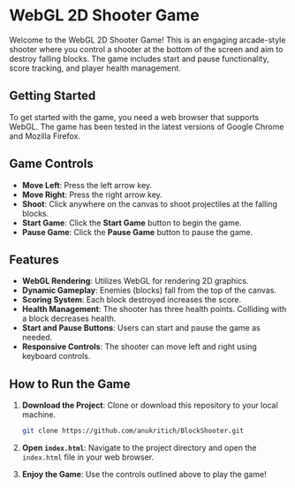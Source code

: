 
# WebGL 2D Shooter Game

Welcome to the WebGL 2D Shooter Game! This is an engaging arcade-style shooter where you control a shooter at the bottom of the screen and aim to destroy falling blocks. The game includes start and pause functionality, score tracking, and player health management.


## Getting Started
To get started with the game, you need a web browser that supports WebGL. The game has been tested in the latest versions of Google Chrome and Mozilla Firefox.

## Game Controls
- **Move Left**: Press the left arrow key.
- **Move Right**: Press the right arrow key.
- **Shoot**: Click anywhere on the canvas to shoot projectiles at the falling blocks.
- **Start Game**: Click the **Start Game** button to begin the game.
- **Pause Game**: Click the **Pause Game** button to pause the game.

## Features
- **WebGL Rendering**: Utilizes WebGL for rendering 2D graphics.
- **Dynamic Gameplay**: Enemies (blocks) fall from the top of the canvas.
- **Scoring System**: Each block destroyed increases the score.
- **Health Management**: The shooter has three health points. Colliding with a block decreases health.
- **Start and Pause Buttons**: Users can start and pause the game as needed.
- **Responsive Controls**: The shooter can move left and right using keyboard controls.

## How to Run the Game
1. **Download the Project**: Clone or download this repository to your local machine.

    ```bash
    git clone https://github.com/anukritich/BlockShooter.git
    ```

2. **Open `index.html`**: Navigate to the project directory and open the `index.html` file in your web browser.

3. **Enjoy the Game**: Use the controls outlined above to play the game!


